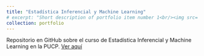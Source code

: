 ```yaml
---
title: "Estadística Inferencial y Machine Learning"
# excerpt: "Short description of portfolio item number 1<br/><img src='/images/500x300.png'>"
collection: portfolio
---
```


Repositorio en GitHub sobre el curso de Estadística Inferencial y Machine Learning en la PUCP.
[Ver aquí](https://github.com/SandraMartinezGutierrez/ECO224)


